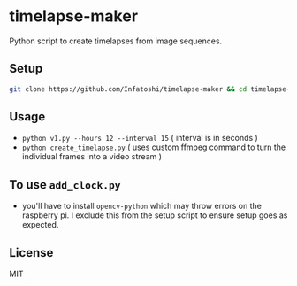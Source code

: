 # timelapse-maker

Python script to create timelapses from image sequences.

## Setup
```bash
git clone https://github.com/Infatoshi/timelapse-maker && cd timelapse-maker && chmod +x setup.sh && ./setup.sh
```

## Usage

- `python v1.py --hours 12 --interval 15` ( interval is in seconds )
- `python create_timelapse.py` ( uses custom ffmpeg command to turn the individual frames into a video stream )

## To use `add_clock.py`
- you'll have to install `opencv-python` which may throw errors on the raspberry pi. I exclude this from the setup script to ensure setup goes as expected.

## License

MIT

